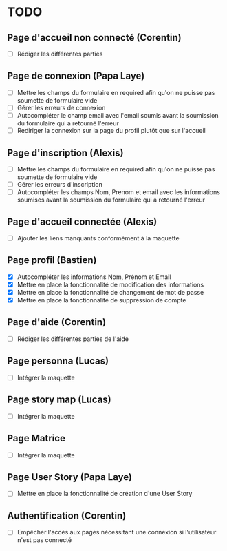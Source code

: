 # TODO



## Page d'accueil non connecté (Corentin)

- [ ] Rédiger les différentes parties

## Page de connexion (Papa Laye)

- [ ] Mettre les champs du formulaire en required afin qu'on ne puisse pas soumette de formulaire vide
- [ ] Gérer les erreurs de connexion
- [ ] Autocompléter le champ email avec l'email soumis avant la soumission du formulaire qui a retourné l'erreur
- [ ] Rediriger la connexion sur la page du profil plutôt que sur l'accueil

## Page d'inscription (Alexis)

- [ ] Mettre les champs du formulaire en required afin qu'on ne puisse pas soumette de formulaire vide
- [ ] Gérer les erreurs d'inscription
- [ ] Autocompléter les champs Nom, Prenom et email avec les informations soumises avant la soumission du formulaire qui a retourné l'erreur

## Page d'accueil connectée (Alexis)

- [ ] Ajouter les liens manquants conformément à la maquette

## Page profil (Bastien)

- [x] Autocompléter les informations Nom, Prénom et Email
- [x] Mettre en place la fonctionnalité de modification des informations
- [x] Mettre en place la fonctionnalité de changement de mot de passe
- [x] Mettre en place la fonctionnalité de suppression de compte

## Page d'aide (Corentin)

- [ ] Rédiger les différentes parties de l'aide

## Page personna (Lucas)

- [ ] Intégrer la maquette

## Page story map (Lucas)

- [ ] Intégrer la maquette

## Page Matrice

- [ ] Intégrer la maquette

## Page User Story (Papa Laye)

- [ ] Mettre en place la fonctionnalité de création d'une User Story

## Authentification (Corentin)

- [ ] Empêcher l'accès aux pages nécessitant une connexion si l'utilisateur n'est pas connecté

